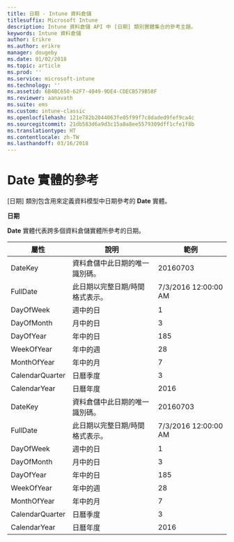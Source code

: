 ```yaml
---
title: 日期 - Intune 資料倉儲
titlesuffix: Microsoft Intune
description: Intune 資料倉儲 API 中 [日期] 類別實體集合的參考主題。
keywords: Intune 資料倉儲
author: Erikre
ms.author: erikre
manager: dougeby
ms.date: 01/02/2018
ms.topic: article
ms.prod: ''
ms.service: microsoft-intune
ms.technology: ''
ms.assetid: 6B4BC650-62F7-4049-9DE4-CDECB579B58F
ms.reviewer: aanavath
ms.suite: ems
ms.custom: intune-classic
ms.openlocfilehash: 121e782b2044063fe05f99f7c8daded9fef9ca4c
ms.sourcegitcommit: 21db583d6a9d3c15a8a8ee5579309dff1cfe1f8b
ms.translationtype: HT
ms.contentlocale: zh-TW
ms.lasthandoff: 03/16/2018
---
```

# <a name="reference-for-date-entity"></a>Date 實體的參考

[日期] 類別包含用來定義資料模型中日期參考的 **Date** 實體。

**日期**

**Date** 實體代表跨多個資料倉儲實體所參考的日期。

| 屬性  | 說明 | 範例 |
|---------|------------|--------|
| DateKey | 資料倉儲中此日期的唯一識別碼。 | 20160703 |
| FullDate | 此日期以完整日期/時間格式表示。 | 7/3/2016 12:00:00 AM |
| DayOfWeek | 週中的日 | 1 |
| DayOfMonth | 月中的日 | 3 |
| DayOfYear | 年中的日 | 185 |
| WeekOfYear | 年中的週 | 28 |
| MonthOfYear | 年中的月 | 7 |
| CalendarQuarter | 日曆季度 | 3 |
| CalendarYear | 日曆年度 | 2016 |
| DateKey | 資料倉儲中此日期的唯一識別碼。 | 20160703 |
| FullDate | 此日期以完整日期/時間格式表示。 | 7/3/2016 12:00:00 AM |
| DayOfWeek | 週中的日 | 1 |
| DayOfMonth | 月中的日 | 3 |
| DayOfYear | 年中的日 | 185 |
| WeekOfYear | 年中的週 | 28 |
| MonthOfYear | 年中的月 | 7 |
| CalendarQuarter | 日曆季度 | 3 |
| CalendarYear | 日曆年度 | 2016 |
